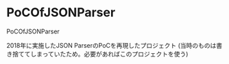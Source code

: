# PoCOfJSONParser
PoCOfJSONParser

2018年に実施したJSON ParserのPoCを再現したプロジェクト
(当時のものは書き捨ててしまっていたため。必要があればこのプロジェクトを使う)
